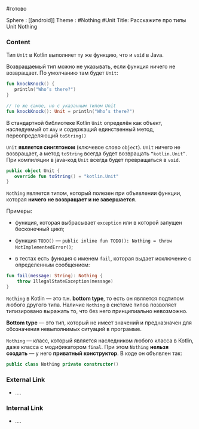 #готово 

Sphere : [[android]]
Theme : #Nothing #Unit
Title: Расскажите про типы Unit Nothing

### Content

Тип `Unit` в Kotlin выполняет ту же функцию, что и `void` в Java.

Возвращаемый тип можно не указывать, если функция ничего не возвращает. По умолчанию там будет `Unit`:

```kotlin
fun knockKnock() {
   println("Who’s there?")
}

// то же самое, но с указанным типом Unit
fun knockKnock(): Unit = println("Who’s there?")
```

В стандартной библиотеке Kotlin `Unit` определён как объект, наследуемый от `Any` и содержащий единственный метод, переопределяющий `toString()`

`Unit` **является синглтоном** (ключевое слово `object`). `Unit` ничего не возвращает, а метод `toString` всегда будет возвращать `“kotlin.Unit”`. При компиляции в java-код `Unit` всегда будет превращаться в `void`.

```kotlin
public object Unit {
   override fun toString() = "kotlin.Unit"
}
```

`Nothing` является типом, который полезен при объявлении функции, которая **ничего не возвращает и не завершается**.

Примеры:

- функция, которая выбрасывает `exception` или в которой запущен бесконечный цикл;
    
- функция `TODO()` — `public inline fun TODO(): Nothing = throw NotImplementedError()`;
    
- в тестах есть функция с именем `fail`, которая выдает исключение с определенным сообщением:

```kotlin
fun fail(message: String): Nothing {
    throw IllegalStateException(message)
}
```

`Nothing` в Kotlin — это т.н. **bottom type**, то есть он является подтипом любого другого типа. Наличие `Nothing` в системе типов позволяет типизировано выражать то, что без него принципиально невозможно.

**Bottom type** — это тип, который не имеет значений и предназначен для обозначения невыполнимых ситуаций в программе.

`Nothing` — класс, который является наследником любого класса в Kotlin, даже класса с модификатором `final`. При этом `Nothing` **нельзя создать** — у него **приватный конструктор**. В коде он объявлен так:

```kotlin
public class Nothing private constructor()
```
### External Link

- ....

### Internal Link

- ....